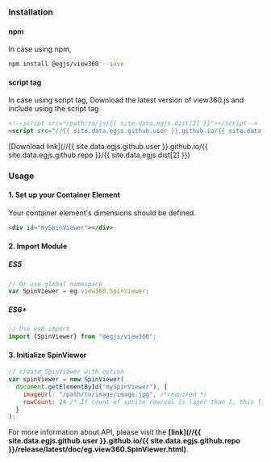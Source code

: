 

### Installation

#### npm
In case using npm,

```bash
npm install @egjs/view360 --save
```

#### script tag
In case using script tag,
Download the latest version of view360.js and include using the script tag

```html
<!--script src="/path/to/js/{{ site.data.egjs.dist[2] }}"></script-->
<script src="//{{ site.data.egjs.github.user }}.github.io/{{ site.data.egjs.github.repo }}/{{ site.data.egjs.dist[2] }}"></script>
```

[Download link](//{{ site.data.egjs.github.user }}.github.io/{{ site.data.egjs.github.repo }}/{{ site.data.egjs.dist[2] }})

### Usage 

#### 1. Set up your Container Element

Your container element's dimensions should be defined.

```html
<div id="mySpinViewer"></div>
```

#### 2. Import Module

##### ES5
```js
// Or use global namespace
var SpinViewer = eg.view360.SpinViewer;
```

##### ES6+
```js
// Use es6 import
import {SpinViewer} from "@egjs/view360";
```

#### 3. Initialize SpinViewer
```js
// create SpinViewer with option
var spinViewer = new SpinViewer(
  document.getElementById("mySpinViewer"), {
    imageUrl: "/path/to/image/image.jpg", /*required */
    rowCount: 24 /* If count of sprite row/col is lager than 1, this field is required */
  }
);
```

For more information about API, please visit the **[link](//{{ site.data.egjs.github.user }}.github.io/{{ site.data.egjs.github.repo }}/release/latest/doc/eg.view360.SpinViewer.html)**.